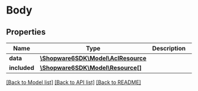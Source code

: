 # Body

## Properties
Name | Type | Description | Notes
------------ | ------------- | ------------- | -------------
**data** | [**\Shopware6SDK\Model\AclResource**](AclResource.md) |  | [optional] 
**included** | [**\Shopware6SDK\Model\Resource[]**](Resource.md) |  | [optional] 

[[Back to Model list]](../../README.md#documentation-for-models) [[Back to API list]](../../README.md#documentation-for-api-endpoints) [[Back to README]](../../README.md)

